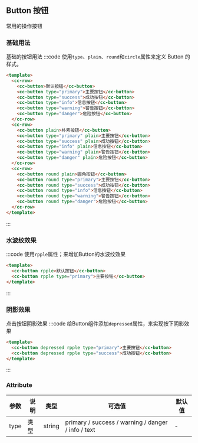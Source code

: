 <style>
  .cc-button + .cc-button {
    margin-left: 10px;
  }
</style>

## Button 按钮
常用的操作按钮

### 基础用法
基础的按钮用法
:::code 使用```type```、```plain```、```round```和```circle```属性来定义 Button 的样式。
```html
<template>
  <cc-row>
    <cc-button>默认按钮</cc-button>
    <cc-button type="primary">主要按钮</cc-button>
    <cc-button type="success">成功按钮</cc-button>
    <cc-button type="info">信息按钮</cc-button>
    <cc-button type="warning">警告按钮</cc-button>
    <cc-button type="danger">危险按钮</cc-button>
  </cc-row>
  <cc-row>
    <cc-button plain>朴素按钮</cc-button>
    <cc-button type="primary" plain>主要按钮</cc-button>
    <cc-button type="success" plain>成功按钮</cc-button>
    <cc-button type="info" plain>信息按钮</cc-button>
    <cc-button type="warning" plain>警告按钮</cc-button>
    <cc-button type="danger" plain>危险按钮</cc-button>
  </cc-row>
  <cc-row>
    <cc-button round plain>圆角按钮</cc-button>
    <cc-button round type="primary">主要按钮</cc-button>
    <cc-button round type="success">成功按钮</cc-button>
    <cc-button round type="info">信息按钮</cc-button>
    <cc-button round type="warning">警告按钮</cc-button>
    <cc-button round type="danger">危险按钮</cc-button>
  </cc-row>
</template>
```
:::


### 水波纹效果
:::code 使用```rpple```属性；来增加Button的水波纹效果
```html
<template>
  <cc-button rpple>默认按钮</cc-button>
  <cc-button rpple type="primary">主要按钮</cc-button>
</template>
```
:::

### 阴影效果
点击按钮阴影效果
:::code 给Button组件添加```depressed```属性，来实现按下阴影效果
```html
<template>
  <cc-button depressed rpple type="primary">主要按钮</cc-button>
  <cc-button depressed rpple type="success">成功按钮</cc-button>
</template>
```
:::

### Attribute
| 参数   | 说明  | 类型     | 可选值                                                | 默认值 |
|------|-----|--------|----------------------------------------------------|-----|
| type | 类型  | string | primary / success / warning / danger / info / text | -   |
